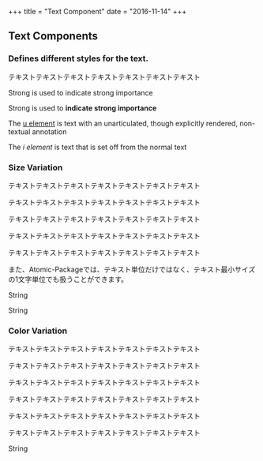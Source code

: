 +++
title = "Text Component"
date = "2016-11-14"
+++

## Text Components

### Defines different styles for the text.

<p class="text">テキストテキストテキストテキストテキストテキストテキスト</p>

<p class="text strong">Strong is used to indicate strong importance</p>

<p class="text strong">Strong is used to <strong>indicate strong importance</strong></p>

<p class="text">The <u>u element</u> is text with an unarticulated, though explicitly rendered, non-textual annotation</p>

<p class="text link"></p>

<p class="text">The <i>i element</i> is text that is set off from the normal text</p>


### Size Variation

<p class="text mini">テキストテキストテキストテキストテキストテキストテキスト</p>

<p class="text small">テキストテキスト<span class="string">テキスト</span>テキストテキストテキストテキスト</p>

<p class="text">テキストテキストテキストテキストテキストテキストテキスト</p>

<p class="text large">テキストテキストテキストテキストテキストテキストテキスト</p>

<p class="text big">テキストテキストテキストテキストテキストテキストテキスト</p>


また、Atomic-Packageでは、テキスト単位だけではなく、テキスト最小サイズの1文字単位でも扱うことができます。

<span class="string">S</span><span class="string">t</span><span class="string">r</span><span class="string">i</span><span class="string">n</span><span class="string">g</span>

<span class="string">S</span><span class="string">t</span><span class="string">r</span><span class="string">i</span><span class="string">n</span><span class="string">g</span>

### Color Variation

<p class="text">テキストテキストテキストテキストテキストテキストテキスト</p>
<p class="text primary">テキストテキストテキストテキストテキストテキストテキスト</p>
<p class="text green">テキストテキストテキストテキストテキストテキストテキスト</p>
<p class="text blue">テキストテキストテキストテキストテキストテキストテキスト</p>
<p class="text orange">テキストテキストテキストテキストテキストテキストテキスト</p>
<p class="text red">テキストテキストテキストテキストテキストテキストテキスト</p>

<span class="string">S</span><span class="string">t</span><span class="string">r</span><span class="string">i</span><span class="string">n</span><span class="string">g</span>

